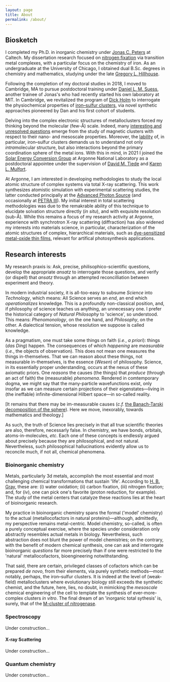 ```yaml
---
layout: page
title: About
permalink: /about/
---
```


## Biosketch
I completed my Ph.D. in inorganic chemistry under [Jonas C. Peters](https://jcpgroup.caltech.edu) at Caltech. My dissertation research focused on [nitrogen fixation](https://en.wikipedia.org/wiki/Abiological_nitrogen_fixation_using_homogeneous_catalysts) via transition metal complexes, with a particular focus on the chemistry of iron. As an undergraduate at the University of Chicago, I obtained dual B.Sc. degrees in chemistry and mathematics, studying under the late [Gregory L. Hillhouse](http://glh-group.uchicago.edu).

Following the completion of my doctoral studies in 2018, I moved to Cambridge, MA to pursue postdoctoral training under [Daniel L. M. Suess](https://suessgroup.mit.edu), another trainee of Jonas's who had recently started his own laboratory at MIT. In Cambridge, we revitalized the program of [Dick Holm](https://en.wikipedia.org/wiki/Dick_Holm) to interrogate the physiochemical properties of [iron&ndash;sulfur clusters](https://en.wikipedia.org/wiki/Iron-sulfur_cluster), via novel synthetic approaches pioneered by Dan and his first cohort of students.

Delving into the complex electronic structures of metalloclusters forced my thinking beyond the molecular (few-&#8491;) scale. Indeed, many [interesting and unresolved questions](https://pubs.acs.org/doi/abs/10.1021/ja00226a025) emerge from the study of magnetic clusters with respect to their nano- and mesoscale properties. Moreover, the [lability](https://www.pnas.org/doi/abs/10.1073/pnas.2210528120) of, in particular, iron&ndash;sulfur clusters demands us to understand not only *intra*molecular structure, but also interactions beyond the primary coordination sphere of the metal ions. With this in mind, in 2021 I joined the [Solar Energy Conversion Group](https://blogs.anl.gov/solar-energy/) at Argonne National Laboratory as a postdoctoral appointee under the supervision of [David M. Tiede](https://www.anl.gov/profile/david-m-tiede) and [Karen L. Mulfort](https://www.anl.gov/profile/karen-l-mulfort). 

At Argonne, I am interested in developing methodologies to study the local atomic structure of complex systems via total X-ray scattering. This work synthesizes atomistic simulation with experimental scattering studies, the latter conducted principally at the [Advanced Photon Source](https://www.aps.anl.gov) (and occasionally at [PETRA III](https://photon-science.desy.de/facilities/petra_iii/index_eng.html)). My initial interest in total scattering methodologies was due to the remakrable ability of this technique to elucidate solvation structure directly (<i>in situ</i>), and with exquisite resolution (sub-&#8491;). While this remains a focus of my research activity at Argonne, experience with synchrotron X-ray scattering (diffraction) has also widened my interests into materials science, in particular, characterization of the atomic structures of complex, hierarchical materials, such as [dye-sensitized metal-oxide thin films](https://en.wikipedia.org/wiki/Dye-sensitized_solar_cell), relevant for artifical photosynthesis applications. 

## Research interests
My research praxis is: Ask, precise, philisophico-scientific questions, develop the appropriate <i>ansatz</i> to interrogate those questions, and verify (or dispell) that <i>ansatz</i> through an attempted reconcilliation between experiment and theory. 

In modern industrial society, it is all-too-easy to subsume <i>Science</i> into <i>Technology</i>, which means: All Science serves an <i>end</i>, an end which <i>operationalizes</i> knowledge. This is a profoundly non-classical position, and, if philosophy of science teaches us anything, an unnecessary one. I prefer the historical category of <i>Natural Philosophy</i> to 'science', so understood. This means: <i>Phenomonology</i>, on the one hand, and <i>Philosophy</i>, on the other. A dialectical tension, whose resolution we suppose is called knowledge. 

As a pragmatism, one must take some things on faith (<i>i.e.</i>, <i>a priori</i>): things (<i>das Ding</i>) happen. The consequences of which <i>happening</i> are <i>measurable</i> (<i>i.e.</i>, the objects of observation). This does not mean one measures the things in-themselves. That we can reason about these things, not measurable in-themselves, is the essence (<i>Wesen</i>) of philosophy. Science, in its essentially proper understanding, occurs at the nexus of these axiomatic priors. One <i>reasons</i> the causes (the things) that <i>produce</i> (through an act of faith) the (measurable) <i>phenomena</i>. Rendered in comtemporary dogma, we might say that the many-particle wavefunctions exist, only insofar as we can measure certain projections of their eigenstates&mdash;living in (the ineffable) infinite-dimensional Hilbert space&mdash;in so-called reality. 

[It remains that there may be im-measurable causes (<i>c.f.</i> [the Banach-Tarski decomposition of the sphere](https://en.wikipedia.org/wiki/Banach–Tarski_paradox)). Here we move, inexorably, towards mathematics and theology.] 

As such, the truth of Science lies precisely in that all true scientific theories are also, therefore, necessarly false. In chemistry, we have bonds, orbitals, atoms-in-molecules, <i>etc</i>. Each one of these concepts is endlessly argued about precisely because they are philosophical, and not natural. Nevertheless, such philosophical hallucinations evidently allow us to reconcile much, if not all, chemical phenomena. 

### Bioinorganic chemistry

Metals, particularly 3d metals, accomplish the most essential and most challenging chemical transformations that sustain 'life'. According to [H. B. Gray](https://calteches.library.caltech.edu/366/2/ES40.2.1977.pdf), these are: (i) water oxidation; (ii) carbon fixation, (iii) nitrogen fixation; and, for (iv), one can pick one's favorite (proton reduction, for example). The study of the metal centers that catalyze these reactions lies at the heart of bioinorganic research. 

My practice in bioinorganic chemistry spans the formal ('model' chemistry) to the actual (metallocofactors in natural proteins)&mdash;although, admittedly, my perspective remains metal-centric. Model chemistry, so-called, is often a purely conceptual exercise, where the species under consideration only abstractly resembles actual metals in biology. Nevertheless, such abstraction does not blunt the power of model chemistries; on the contrary, with the benefit of modern chemical synthesis, one can ask and interrogate bioinorganic <i>questions</i> far more precisely than if one were restricted to the 'natural' metallocofactors, bioengineering notwithstanding. 

That said, there are certain, privileged classes of cofactors which can be prepared <i>de novo</i>, from their elements, via purely synthetic methods&mdash;most notably, perhaps, the iron&ndash;sulfur clusters. It is indeed at the level of (weak-field) metalloclusters where evolutionary biology still exceeds the synthetic chemist, and the future, here, lies, no doubt, in mimicking the <i>mesoscale</i> chemical engineering of the cell to template the synthesis of ever-more-complex clusters <i>in vitro</i>. The final dream of an 'inorganic total sythesis' is, surely, that of the [M-cluster of nitrogenase](https://en.wikipedia.org/wiki/FeMoco).  


### Spectroscopy
Under construction...

#### X-ray Scattering
Under construction...

### Quantum chemistry
Under construction...

